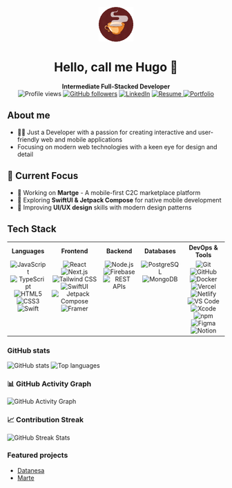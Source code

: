 <div align="center">
  <img src="./Coffee.gif" width="80" alt="Coffee animation">
</div>

<h1 align="center">Hello, call me Hugo 👋</h1>
<div align="center">
<strong>Intermediate Full-Stacked Developer</strong>
<br>
<img src="https://komarev.com/ghpvc/?username=vicentehmba&color=brightgreen&style=flat" alt="Profile views">
<a href="https://github.com/vicentehmba"><img src="https://img.shields.io/github/followers/vicentehmba?label=Follow&style=social" alt="GitHub followers"></a>
<a href="https://www.linkedin.com/in/vicentehmba/"><img src="https://img.shields.io/badge/LinkedIn-Connect-blue?logo=linkedin" alt="LinkedIn"></a>
<a href="https://sayhugo.com/resume.pdf" target="_blank">
<img src="https://img.shields.io/badge/Resume-gray?logo=readme&logoColor=white" alt="Resume">
</a>
<a href="http://www.sayhugo.com" target="_blank">
<img src="https://img.shields.io/badge/sayhugo.com-black?logo=vercel&logoColor=white" alt="Portfolio">
</a>
</div>

## About me

- 🧑‍💻 Just a Developer with a passion for creating interactive and user-friendly web and mobile applications
- Focusing on modern web technologies with a keen eye for design and detail

## 🎯 Current Focus

- 🔨 Working on **Martge** - A mobile-first C2C marketplace platform
- 📱 Exploring **SwiftUI & Jetpack Compose** for native mobile development
- 🎨 Improving **UI/UX design** skills with modern design patterns

## Tech Stack

<table>
<tr>
<th align="center">Languages</th>
<th align="center">Frontend</th>
<th align="center">Backend</th>
<th align="center">Databases</th>
<th align="center">DevOps & Tools</th>
</tr>
<tr>
<td align="center" valign="top">
<img alt="JavaScript" src="https://img.shields.io/badge/-JavaScript-F7DF1E?logo=javascript&logoColor=222&style=flat"><br>
<img alt="TypeScript" src="https://img.shields.io/badge/-TypeScript-3178C6?logo=typescript&logoColor=white&style=flat"><br>
<img alt="HTML5" src="https://img.shields.io/badge/-HTML5-E34F26?logo=html5&logoColor=white&style=flat"><br>
<img alt="CSS3" src="https://img.shields.io/badge/-CSS3-1572B6?logo=css3&logoColor=white&style=flat"><br>
<img alt="Swift" src="https://img.shields.io/badge/-Swift-FA7343?logo=swift&logoColor=white&style=flat">
</td>
<td align="center" valign="top">
<img alt="React" src="https://img.shields.io/badge/-React-61DAFB?logo=react&logoColor=222&style=flat"><br>
<img alt="Next.js" src="https://img.shields.io/badge/-Next.js-000000?logo=next.js&logoColor=white&style=flat"><br>
<img alt="Tailwind CSS" src="https://img.shields.io/badge/-Tailwind%20CSS-06B6D4?logo=tailwindcss&logoColor=white&style=flat"><br>
<img alt="SwiftUI" src="https://img.shields.io/badge/-SwiftUI-005CFF?logo=swift&logoColor=white&style=flat"><br>
<img alt="Jetpack Compose" src="https://img.shields.io/badge/-Jetpack%20Compose-4285F4?logo=jetpackcompose&logoColor=white&style=flat"><br>
<img alt="Framer" src="https://img.shields.io/badge/-Framer-0055FF?logo=framer&logoColor=white&style=flat">
</td>
<td align="center" valign="top">
<img alt="Node.js" src="https://img.shields.io/badge/-Node.js-339933?logo=node.js&logoColor=white&style=flat"><br>
<img alt="Firebase" src="https://img.shields.io/badge/-Firebase-FFCA28?logo=firebase&logoColor=222&style=flat"><br>
<img alt="REST APIs" src="https://img.shields.io/badge/-REST%20APIs-5A67D8?logo=fastapi&logoColor=white&style=flat">
</td>
<td align="center" valign="top">
<img alt="PostgreSQL" src="https://img.shields.io/badge/-PostgreSQL-4169E1?logo=postgresql&logoColor=white&style=flat"><br>
<img alt="MongoDB" src="https://img.shields.io/badge/-MongoDB-47A248?logo=mongodb&logoColor=white&style=flat">
</td>
<td align="center" valign="top">
<img alt="Git" src="https://img.shields.io/badge/-Git-F05032?logo=git&logoColor=white&style=flat"><br>
<img alt="GitHub" src="https://img.shields.io/badge/-GitHub-181717?logo=github&logoColor=white&style=flat"><br>
<img alt="Docker" src="https://img.shields.io/badge/-Docker-2496ED?logo=docker&logoColor=white&style=flat"><br>
<img alt="Vercel" src="https://img.shields.io/badge/-Vercel-000000?logo=vercel&logoColor=white&style=flat"><br>
<img alt="Netlify" src="https://img.shields.io/badge/-Netlify-00C7B7?logo=netlify&logoColor=white&style=flat"><br>
<img alt="VS Code" src="https://img.shields.io/badge/-VS%20Code-007ACC?logo=visual-studio-code&logoColor=white&style=flat"><br>
<img alt="Xcode" src="https://img.shields.io/badge/-Xcode-1575F9?logo=xcode&logoColor=white&style=flat"><br>
<img alt="npm" src="https://img.shields.io/badge/-npm-CB3837?logo=npm&logoColor=white&style=flat"><br>
<img alt="Figma" src="https://img.shields.io/badge/-Figma-F24E1E?logo=figma&logoColor=white&style=flat"><br>
<img alt="Notion" src="https://img.shields.io/badge/-Notion-000000?logo=notion&logoColor=white&style=flat">
</td>
</tr>
</table>

### GitHub stats

<p>
  <img height="170" src="https://github-readme-stats.vercel.app/api?username=vicentehmba&show_icons=true&theme=transparent" alt="GitHub stats">
  <img height="170" src="https://github-readme-stats.vercel.app/api/top-langs/?username=vicentehmba&layout=compact&theme=transparent" alt="Top languages">
</p>

### 📊 GitHub Activity Graph

<img src="https://github-readme-activity-graph.vercel.app/graph?username=vicentehmba&theme=react-dark&hide_border=true&area=true" alt="GitHub Activity Graph">

### 📈 Contribution Streak

<p align="left">
  <img src="https://github-readme-streak-stats.herokuapp.com/?user=vicentehmba&theme=dark&hide_border=true&date_format=M%20j%5B%2C%20Y%5D" alt="GitHub Streak Stats">
</p>

### Featured projects

- [Datanesa](https://datanesa.com)
- [Marte](http://martge.com)
